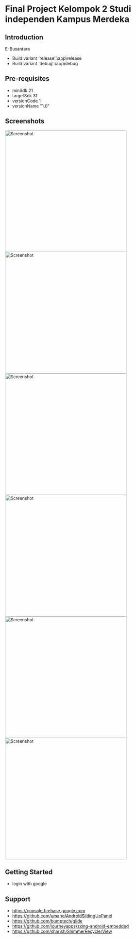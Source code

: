 Final Project Kelompok 2 Studi independen Kampus Merdeka
========================================================

Introduction
------------

E-Busantara

- Build variant 'release':\app\release
- Build variant 'debug':\app\debug

Pre-requisites
--------------

- minSdk 21
- targetSdk 31
- versionCode 1
- versionName "1.0"

Screenshots
-------------

<img src="https://drive.google.com/uc?export=view&id=1KcBBRF-6TwwC1R78-OoaGhn_ByE74l-f" height="400" alt="Screenshot"/> <img src="https://drive.google.com/uc?export=view&id=1NyiyiRSKZq5eefu7_XwO8iEuJ9DZsDPU" height="400" alt="Screenshot"/> 
<img src="https://drive.google.com/uc?export=view&id=1KwH95zKjOjBL6rtvg1SEyep_97DluXqG" height="400" alt="Screenshot"/> <img src="https://drive.google.com/uc?export=view&id=1PxcEFZfPUGtrAuRRcfQGhNWCtMRZ7z2J" height="400" alt="Screenshot"/> 
<img src="https://drive.google.com/uc?export=view&id=1_DaO2R6wwnvfdsy1dVwqP8006Y2fHY2p" height="400" alt="Screenshot"/> <img src="https://drive.google.com/uc?export=view&id=1MQaO3qtE84lfqBCBJc2zuenMvGBbV5qd" height="400" alt="Screenshot"/> 


Getting Started
---------------

- login with google

Support
-------

- https://console.firebase.google.com
- https://github.com/umano/AndroidSlidingUpPanel
- https://github.com/bumptech/glide
- https://github.com/journeyapps/zxing-android-embedded
- https://github.com/sharish/ShimmerRecyclerView